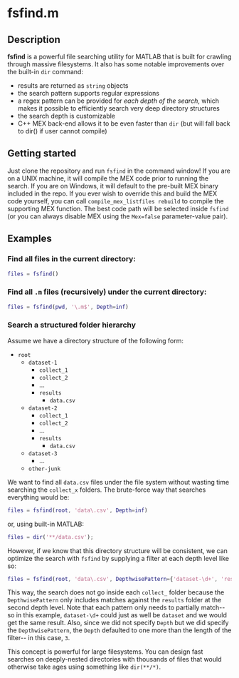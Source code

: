 # fsfind.m

## Description

**fsfind** is a powerful file searching utility for MATLAB that is built for crawling through massive filesystems.  It also has some notable improvements over the built-in `dir` command:
- results are returned as `string` objects
- the search pattern supports regular expressions
- a regex pattern can be provided for *each depth of the search*, which makes it possible
  to efficiently search very deep directory structures
- the search depth is customizable
- C++ MEX back-end allows it to be even faster than `dir` (but will fall back to dir() if user cannot compile)

## Getting started

Just clone the repository and run `fsfind` in the command window!  If you are on a UNIX machine,
it will compile the MEX code prior to running the search.  If you are on Windows, it will default
to the pre-built MEX binary included in the repo.  If you ever wish to override this and build the MEX code yourself, you can call `compile_mex_listfiles rebuild` to compile the supporting MEX function.  The best code path will be selected inside `fsfind` (or you can always disable MEX using the `Mex=false` parameter-value pair).

## Examples

### Find all files in the current directory:
```matlab
files = fsfind()
```

### Find all `.m` files (recursively) under the current directory:
```matlab
files = fsfind(pwd, '\.m$', Depth=inf)
```

### Search a structured folder hierarchy
Assume we have a directory structure of the following form:
* `root`
    * `dataset-1`
        * `collect_1`
        * `collect_2`
        * ...
        * `results`
            * `data.csv`
    * `dataset-2`
        * `collect_1`
        * `collect_2`
        * ...
        * `results`
            * `data.csv`
    * `dataset-3`
        * ...
    * `other-junk`

We want to find all `data.csv` files under the file system without wasting time searching the `collect_x` folders.  The brute-force way that searches everything would be:

```matlab
files = fsfind(root, 'data\.csv', Depth=inf)
```
or, using built-in MATLAB:
```matlab
files = dir('**/data.csv');
```

However, if we know that this directory structure will be consistent, we can optimize the
search with `fsfind` by supplying a filter at each depth level like so:

```matlab
files = fsfind(root, 'data\.csv', DepthwisePattern={'dataset-\d+', 'results'})
```

This way, the search does not go inside each `collect_` folder because the `DepthwisePattern`
only includes matches against the `results` folder at the second depth level.  Note that each
pattern only needs to partially match--so in this example, `dataset-\d+` could just as well be
`dataset` and we would get the same result.  Also, since we did not specify `Depth` but we did
specify the `DepthwisePattern`, the `Depth` defaulted to one more than the length of the filter--
in this case, `3`.

This concept is powerful for large filesystems.  You can design fast searches on deeply-nested directories with  thousands of files that would otherwise take ages using something like `dir(**/*)`.

